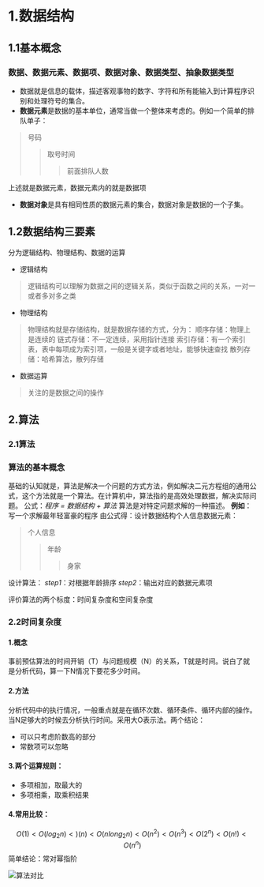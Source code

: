 
# 1.数据结构
## 1.1基本概念
###  数据、数据元素、数据项、数据对象、数据类型、抽象数据类型
- 数据就是信息的载体，描述客观事物的数字、字符和所有能输入到计算程序识别和处理符号的集合。
- **数据元素**是数据的基本单位，通常当做一个整体来考虑的。例如一个简单的排队单子：
>号码
>> 取号时间
>> >前面排队人数

上述就是数据元素，数据元素内的就是数据项
- **数据对象**是具有相同性质的数据元素的集合，数据对象是数据的一个子集。

## 1.2数据结构三要素
分为逻辑结构、物理结构、数据的运算
- 逻辑结构
>逻辑结构可以理解为数据之间的逻辑关系，类似于函数之间的关系，一对一或者多对多之类

- 物理结构
>物理结构就是存储结构，就是数据存储的方式，分为：
>顺序存储：物理上是连续的
>链式存储：不一定连续，采用指针连接
>索引存储：有一个索引表，表中每项成为索引项，一般是关键字或者地址，能够快速查找
>散列存储：哈希算法，散列存储

- 数据运算
>关注的是数据之间的操作

## 2.算法
### 2.1算法
### 算法的基本概念
基础的认知就是，算法是解决一个问题的方式方法，例如解决二元方程组的通用公式，这个方法就是一个算法。在计算机中，算法指的是高效处理数据，解决实际问题。
公式：*程序  =  数据结构  +  算法*
算法是对特定问题求解的一种描述。
**例如**：写一个求解最年轻富豪的程序
由公式得：设计数据结构个人信息数据元素：
>个人信息
>>年龄
>>>身家

设计算法：
*step1*：对根据年龄排序
*step2*：输出对应的数据元素项

评价算法的两个标度：时间复杂度和空间复杂度

### 2.2时间复杂度
#### 1.概念
事前预估算法的时间开销（T）与问题规模（N）的关系，T就是时间。说白了就是分析代码，算一下N情况下要花多少时间。

#### 2.方法
分析代码中的执行情况，一般重点就是在循环次数、循环条件、循环内部的操作。当N足够大的时候去分析执行时间。采用大O表示法。两个结论：
- 可以只考虑阶数高的部分
- 常数项可以忽略

#### 3.两个运算规则：
- 多项相加，取最大的
- 多项相乘，取乘积结果

#### 4.常用比较：
$$
	O(1)<O(log_2 n)<)(n)<O(nlong_2n)<O(n^2)<O(n^3)<O(2^n)<O(n!)<O(n^n)
$$
简单结论：常对幂指阶

![算法对比](  https://rachelnotebook.oss-cn-shenzhen.aliyuncs.com/docs/Foundation/imgs/%E7%AE%97%E6%B3%95%E5%A4%8D%E6%9D%82%E5%BA%A6%E5%AF%B9%E6%AF%94%E5%9B%BE.png)